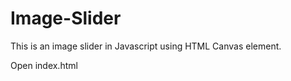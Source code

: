 # Image-Slider
This is an image slider in Javascript using HTML Canvas element.        

Open index.html

